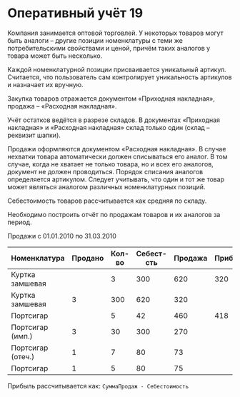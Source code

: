 # Оперативный учёт 19

Компания занимается оптовой торговлей. У некоторых товаров могут быть аналоги – другие позиции номенклатуры с теми же потребительскими свойствами и ценой, причём таких аналогов у товара может быть несколько.

Каждой номенклатурной позиции присваивается уникальный артикул. Считается, что пользователь сам контролирует уникальность артикулов и назначает их вручную.

Закупка товаров отражается документом «Приходная накладная», продажа – «Расходная накладная».

Учёт остатков ведётся в разрезе складов. В документах «Приходная накладная» и «Расходная накладная» склад только один (склад – реквизит шапки).

Продажи оформляются документом «Расходная накладная». В случае нехватки товара автоматически должен списываться его аналог. В том случае, когда не хватает не только товара, но и всех его аналогов, документ не должен проводиться. Порядок списания аналогов определяется артикулом. Следует учитывать, что один и тот же товар может являться аналогом различных номенклатурных позиций.

Себестоимость товаров рассчитывается как средняя по складу.

Необходимо построить отчёт по продажам товаров и их аналогов за период.

Продажи с 01.01.2010 по 31.03.2010

Номенклатура | Продано | Кол-во | Себест-сть | Продажа | Прибыль
------------ | ------- | ------ | ---------- | ------- | -------
Куртка замшевая | | 3 | 300 | 620 | 320
 | Куртка замшевая | 3 | 300 | 620 | 320
Портсигар | | 5 | 42 | 460 | 418
 | Портсигар (имп.) | 3 | 30 | 300 | 270
 | Портсигар (отеч.) | 1 | 7 | 80 | 73
 | Портсигар | 1 | 5 | 80 | 75

Прибыль рассчитывается как: `СуммаПродаж - Себестоимость`
